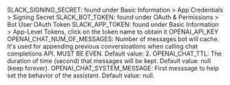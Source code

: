 SLACK_SIGNING_SECRET: found under Basic Information > App Credentials > Signing Secret
SLACK_BOT_TOKEN: found under OAuth & Permissions > Bot User OAuth Token
SLACK_APP_TOKEN: found under Basic Information > App-Level Tokens, click on the token name to obtain it
OPENAI_API_KEY
OPENAI_CHAT_NUM_OF_MESSAGES: Number of messages bot will cache. It's used for appending previous conversioations when calling chat completions API. MUST BE EVEN. Default value: 2.
OPENAI_CHAT_TTL: The duration of time (second) that messages will be kept. Default value: null (keep forever).
OPENAI_CHAT_SYSTEM_MESSAGE: First messsage to help set the behavior of the assistant. Default value: null.

